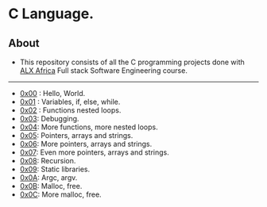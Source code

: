 # C Language.

## About

- This repository consists of all the C programming projects done with [ALX Africa](https://www.alxafrica.com/) Full stack Software Engineering course.

---

- [0x00](./0x00-hello_world) : Hello, World.
- [0x01](./0x01-variables_if_else_while) : Variables, if, else, while.
- [0x02](./0x02-functions_nested_loops) : Functions nested loops.
- [0x03](./0x03-debugging): Debugging.
- [0x04](./0x04-more_functions_nested_loops): More functions, more nested loops.
- [0x05](./0x05-pointers_arrays_strings): Pointers, arrays and strings.
- [0x06](./0x06-pointers_arrays_strings): More pointers, arrays and strings.
- [0x07](./0x07-pointers_arrays_strings): Even more pointers, arrays and strings.
- [0x08](./0x08-recursion): Recursion.
- [0x09](./0x09-static_libraries): Static libraries.
- [0x0A](./0x0A-argc_argv): Argc, argv.
- [0x0B](./0x0B-malloc_free): Malloc, free.
- [0x0C](./0x0C-more_malloc_free): More malloc, free.
